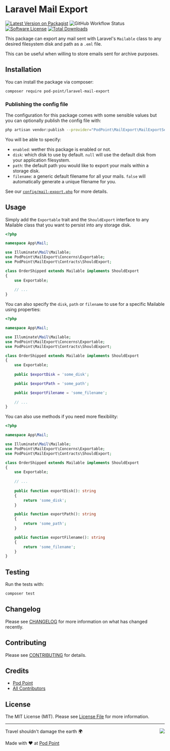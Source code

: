 # Laravel Mail Export

[![Latest Version on Packagist](https://img.shields.io/packagist/v/pod-point/laravel-mail-export.svg?style=flat-square)](https://packagist.org/packages/pod-point/laravel-mail-export)
![GitHub Workflow Status](https://img.shields.io/github/workflow/status/pod-point/laravel-mail-export/run-tests?label=tests)
[![Software License](https://img.shields.io/badge/license-MIT-brightgreen.svg?style=flat-square)](LICENSE.md)
[![Total Downloads](https://img.shields.io/packagist/dt/pod-point/laravel-mail-export.svg?style=flat-square)](https://packagist.org/packages/pod-point/laravel-mail-export)

This package can export any mail sent with Laravel's `Mailable` class to any desired filesystem disk and path as a `.eml` file.

This can be useful when willing to store emails sent for archive purposes.

## Installation

You can install the package via composer:

```bash
composer require pod-point/laravel-mail-export
```

### Publishing the config file

The configuration for this package comes with some sensible values but you can optionally publish the config file with:

```bash
php artisan vendor:publish --provider="PodPoint\MailExport\MailExportServiceProvider"
```

You will be able to specify:

* `enabled`: wether this package is enabled or not.
* `disk`: which disk to use by default. `null` will use the default disk from your application filesystem.
* `path`: the default path you would like to export your mails within a storage disk.
* `filename`: a generic default filename for all your mails. `false` will automatically generate a unique filename for you.

See our [`config/mail-export.php`](config/mail-export.php) for more details.

## Usage

Simply add the `Exportable` trait and the `ShouldExport` interface to any Mailable class that you want to persist into any storage disk.

```php
<?php

namespace App\Mail;

use Illuminate\Mail\Mailable;
use PodPoint\MailExport\Concerns\Exportable;
use PodPoint\MailExport\Contracts\ShouldExport;

class OrderShipped extends Mailable implements ShouldExport
{
    use Exportable;
    
    // ...
}
```

You can also specify the `disk`, `path` or `filename` to use for a specific Mailable using properties:

```php
<?php

namespace App\Mail;

use Illuminate\Mail\Mailable;
use PodPoint\MailExport\Concerns\Exportable;
use PodPoint\MailExport\Contracts\ShouldExport;

class OrderShipped extends Mailable implements ShouldExport
{
    use Exportable;
    
    public $exportDisk = 'some_disk';

    public $exportPath = 'some_path';

    public $exportFilename = 'some_filename';
    
    // ...
}
```

You can also use methods if you need more flexibility:

```php
<?php

namespace App\Mail;

use Illuminate\Mail\Mailable;
use PodPoint\MailExport\Concerns\Exportable;
use PodPoint\MailExport\Contracts\ShouldExport;

class OrderShipped extends Mailable implements ShouldExport
{
    use Exportable;
    
    // ...
    
    public function exportDisk(): string
    {
        return 'some_disk';
    }

    public function exportPath(): string
    {
        return 'some_path';
    }

    public function exportFilename(): string
    {
        return 'some_filename';
    }
}
```

## Testing

Run the tests with:

```bash
composer test
```

## Changelog

Please see [CHANGELOG](CHANGELOG.md) for more information on what has changed recently.

## Contributing

Please see [CONTRIBUTING](CONTRIBUTING.md) for details.

## Credits

- [Pod Point](https://github.com/pod-point)
- [All Contributors](https://github.com/pod-point/laravel-mail-export/graphs/contributors)

## License

The MIT License (MIT). Please see [License File](LICENCE.md) for more information.

---

<img src="https://d3h256n3bzippp.cloudfront.net/pod-point-logo.svg" align="right" />

Travel shouldn't damage the earth 🌍

Made with ❤️ at [Pod Point](https://pod-point.com)

